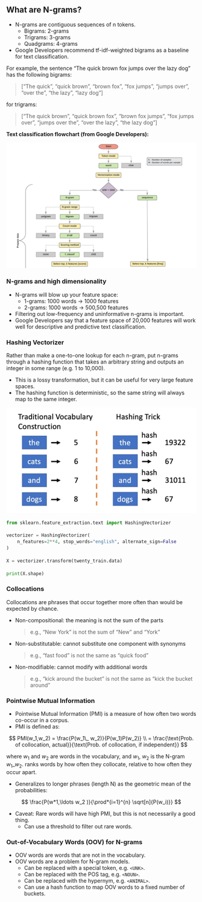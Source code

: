 ## What are N-grams?

- N-grams are contiguous sequences of n tokens.
  - Bigrams: 2-grams
  - Trigrams: 3-grams
  - Quadgrams: 4-grams
- Google Developers recommend tf-idf-weighted bigrams as a baseline for text classification.

For example, the sentence “The quick brown fox jumps over the lazy dog” has the following bigrams:

> [“The quick”, “quick brown”, “brown fox”, “fox jumps”, “jumps over”, “over the”, “the lazy”, “lazy dog”]

for trigrams:

> [“The quick brown”, “quick brown fox”, “brown fox jumps”, “fox jumps over”, “jumps over the”, “over the lazy”, “the lazy dog”]

**Text classification flowchart (from Google Developers):**

![](figs/10.png)

### N-grams and high dimensionality

- N-grams will blow up your feature space:
  - 1-grams: 1000 words → 1000 features
  - 2-grams: 1000 words → 500,500 features
- Filtering out low-frequency and uninformative n-grams is important.
- Google Developers say that a feature space of 20,000 features will work well for descriptive and predictive text classification.

### Hashing Vectorizer

Rather than make a one-to-one lookup for each n-gram, put n-grams through a hashing function that takes an arbitrary string and outputs an integer in some range (e.g. 1 to 10,000).

- This is a lossy transformation, but it can be useful for very large feature spaces.
- The hashing function is deterministic, so the same string will always map to the same integer.

![](figs/11.png)

```python
from sklearn.feature_extraction.text import HashingVectorizer

vectorizer = HashingVectorizer(
    n_features=2**4, stop_words="english", alternate_sign=False
)

X = vectorizer.transform(twenty_train.data)

print(X.shape)
```

### Collocations

Collocations are phrases that occur together more often than would be expected by chance.

- Non-compositional: the meaning is not the sum of the parts
  > e.g., “New York” is not the sum of “New” and “York”
- Non-substitutable: cannot substitute one component with synonyms
  > e.g., “fast food” is not the same as “quick food”
- Non-modifiable: cannot modify with additional words
  > e.g., “kick around the bucket” is not the same as “kick the bucket around”

### Pointwise Mutual Information

- Pointwise Mutual Information (PMI) is a measure of how often two words co-occur in a corpus.
- PMI is defined as:

$$
PMI(w_1,w_2) = \frac{P(w_1\_ w_2)}{P(w_1)P(w_2)} \\
= \frac{\text{Prob. of collocation, actual}}{\text{Prob. of collocation, if independent}}
$$

where $w_1$ and $w_2$ are words in the vocabulary, and $w_1$, $w_2$ is the N-gram $w_1\_w_2$.
ranks words by how often they collocate, relative to how often they occur apart.

- Generalizes to longer phrases (length N) as the geometric mean of the probabilities:

$$ \frac{P(w*1,\ldots w_2 )}{\prod*{i=1}^{n} \sqrt[n]{P(w_i)}} $$

- Caveat: Rare words will have high PMI, but this is not necessarily a good thing.
  - Can use a threshold to filter out rare words.

### Out-of-Vocabulary Words (OOV) for N-grams

- OOV words are words that are not in the vocabulary.
- OOV words are a problem for N-gram models.
  - Can be replaced with a special token, e.g. `<UNK>`.
  - Can be replaced with the POS tag, e.g. `<NOUN>`.
  - Can be replaced with the hypernym, e.g. `<ANIMAL>`.
  - Can use a hash function to map OOV words to a fixed number of buckets.
